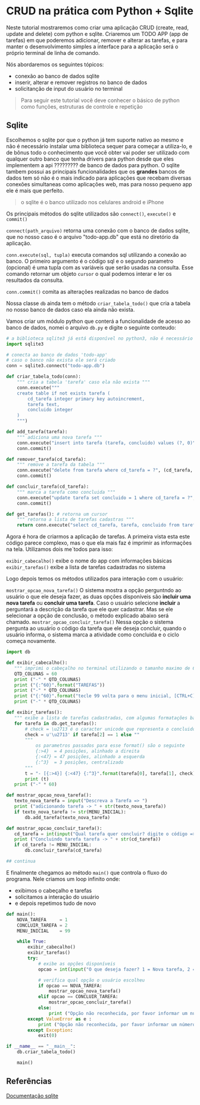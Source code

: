 # CRUD na prática com Python + Sqlite

Neste tutorial mostraremos como criar uma aplicação CRUD (create, read, update and delete) com python e sqlite. Criaremos um TODO APP (app de tarefas) em que poderemos adicionar, remover e alterar as tarefas, e para manter o desenvolvimento simples a interface para a aplicação será o próprio terminal de linha de comando.

Nós abordaremos os seguintes tópicos:

- conexão  ao banco de dados sqlite
- inserir, alterar e remover registros no banco de dados
- solicitanção de input do usuário no terminal

> Para seguir este tutorial você deve conhecer o básico de python como funções, estruturas de controle e repetição 

## Sqlite

Escolhemos o sqlite por que o python já tem suporte nativo ao mesmo e não é necessário instalar uma biblioteca sequer para começar a utiliza-lo, e de bônus todo o conhecimento que você obter vai poder ser utilizado com qualquer outro banco que tenha drivers para python desde que eles implementem a api ????????? de banco de dados para python. O sqlite tambem possui as principais funcionalidades que os **grandes** bancos de dados tem só não é o mais indicado para aplicações que recebam diversas conexões simultaneas como aplicações web, mas para nosso pequeno app ele é mais que perfeito.

> o sqlite é o banco utilizado nos celulares android e iPhone


Os principais métodos do sqlite utilizados são `connect()`, `execute()` e `commit()`

 `connect(path_arquivo)` retorna uma conexão com o banco de dados sqlite, que no nosso caso é o arquivo "todo-app.db" que está no diretório da aplicação.

 `conn.execute(sql, tupla)` executa comandos sql utilizando a conexão ao banco. O primeiro argumento é o código sql e o segundo parametro (opcional) é uma tupla com as variáveis que serão usadas na consulta. Esse comando retornar um objeto `cursor` o qual podemos interar e ler os resultados da consulta.

 `conn.commit()` comita as alterações realizadas no banco de dados

 Nossa classe `db` ainda tem o método `criar_tabela_todo()` que cria a tabela no nosso banco de dados caso ela ainda não exista.

Vamos criar um módulo python que conterá a funcionalidade de acesso ao banco de dados, nomei o arquivo `db.py` e digite o seguinte conteudo:

```python
# a biblioteca sqlite3 já está disponível no python3, não é necessário instalar nada mais
import sqlite3

# conecta ao banco de dados 'todo-app'
# caso o banco não exista ele será criado
conn = sqlite3.connect("todo-app.db")

def criar_tabela_todo(conn):
    """ cria a tabela 'tarefa' caso ela não exista """
    conn.execute("""
    create table if not exists tarefa (
        cd_tarefa integer primary key autoincrement,
        tarefa text,
        concluido integer
    )
    """)

def add_tarefa(tarefa):
    """ adiciona uma nova tarefa """
    conn.execute("insert into tarefa (tarefa, concluido) values (?, 0)", (tarefa, ))
    conn.commit()

def remover_tarefa(cd_tarefa):
    """ remove a tarefa da tabela """
    conn.execute("delete from tarefa where cd_tarefa = ?", (cd_tarefa, ))
    conn.commit()

def concluir_tarefa(cd_tarefa):
    """ marca a tarefa como concluida """
    conn.execute("update tarefa set concluido = 1 where cd_tarefa = ?", (cd_tarefa, ))
    conn.commit()

def get_tarefas(): # retorna um cursor
    """ retorna a lista de tarefas cadastras """
    return conn.execute("select cd_tarefa, tarefa, concluido from tarefa")

```

Agora é hora de criarmos a aplicação de tarefas. A primeira vista esta este código parece complexo, mas o que ela mais faz é imprimir as informações na tela. Utilizamos dois me´todos para isso:

 `exibir_cabecalho()` exibe o nome do app com informações básicas
 `exibir_tarefas()` exibe a lista de tarefas cadastradas no sistema

 Logo depois temos os métodos utilizados para interação com o usuário:

 `mostrar_opcao_nova_tarefa()` O sistema mostra a opção perguntndo ao usuário o que ele deseja fazer, as duas opções disponíveis são **incluir uma nova tarefa** ou **concluir uma tarefa**. Caso o usuário selecione **incluir** a perguntará a descrição da tarefa que ele quer cadastrar. Mas se ele selecionar a opção de conclusão, o método explicado abaixo será chamado.
 `mostrar_opcao_concluir_tarefa()` Nessa opção o sistema pergunta ao usuário o código da tarefa que ele deseja concluir, quando o usuário informa, o sistema marca a atividade como concluida e o ciclo começa novamente.



 ```python
import db

def exibir_cabecalho():
    """ imprimi o cabeçalho no terminal utilizando o tamanho maximo de 60 caracteres """
    QTD_COLUNAS = 60
    print ("-" * QTD_COLUNAS)
    print ("{:^60}".format("TAREFAS"))
    print ("-" * QTD_COLUNAS)
    print ("{:^60}".format("tecle 99 volta para o menu inicial, [CTRL+C] sai"))
    print ("-" * QTD_COLUNAS)

def exibir_tarefas():    
    """ exibe a lista de tarefas cadastradas, com algumas formatações básicas """
    for tarefa in db.get_tarefas():
        # check = \u2713 é o caracter unicode que representa o concluido
        check = u'\u2713' if tarefa[2] == 1 else ""
        """
            os parametros passados para esse format() são o seguinte
            {:>4}  = 4 posições, alinhado a direita
            {:<47} = 47 posições, alinhado a esquerda
            {:^3}  = 3 posições, centralizado
        """
        t = "- [{:>4}] {:<47} {:^3}".format(tarefa[0], tarefa[1], check)
        print (t)
    print ("-" * 60)

def mostrar_opcao_nova_tarefa():
    texto_nova_tarefa = input("Descreva a Tarefa => ")
    print ("adicionando tarefa -> " + str(texto_nova_tarefa))
    if texto_nova_tarefa != str(MENU_INICIAL):
        db.add_tarefa(texto_nova_tarefa)    

def mostrar_opcao_concluir_tarefa():
    cd_tarefa = int(input("Qual tarefa quer concluir? digite o código => "))
    print ("Concluindo tarefa tarefa -> " + str(cd_tarefa))
    if cd_tarefa != MENU_INICIAL:
        db.concluir_tarefa(cd_tarefa)

## continua        
```

E finalmente chegamos ao método `main()` que controla o fluxo do programa. Nele criamos um loop infinito onde:

- exibimos o cabeçalho e tarefas
- solicitamos a interação do usuário
- e depois repetimos tudo de novo

```python
def main():
    NOVA_TAREFA     = 1
    CONCLUIR_TAREFA = 2
    MENU_INICIAL    = 99

    while True:
        exibir_cabecalho()
        exibir_tarefas()
        try:
            # exibe as opções disponíveis
            opcao = int(input("O que deseja fazer? 1 = Nova tarefa, 2 = Concluir tarefa => "))

            # verifica qual opção o usuário escolheu
            if opcao == NOVA_TAREFA:
                mostrar_opcao_nova_tarefa()
            elif opcao == CONCLUIR_TAREFA:
                mostrar_opcao_concluir_tarefa()
            else:
                print ("Opção não reconhecida, por favor informar um número")    
        except ValueError as e :
            print ("Opção não reconhecida, por favor informar um número")
        except Exception:
            exit(0)

if __name__ == "__main__":
    db.criar_tabela_todo()

    main()
 ```

## Referências

[Documentação sqlite](https://www.sqlite.org/docs.html)